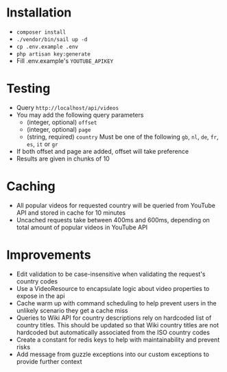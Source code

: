# Installation
- `composer install`
- `./vendor/bin/sail up -d`
- `cp .env.example .env`
- `php artisan key:generate`
- Fill .env.example's `YOUTUBE_APIKEY`

# Testing
- Query `http://localhost/api/videos`
- You may add the following query parameters
  - (integer, optional) `offset`
  - (integer, optional) `page`
  - (string, required) `country` Must be one of the following `gb`, `nl`, `de`, `fr`, `es`, `it` or `gr`
- If both offset and page are added, offset will take preference
- Results are given in chunks of 10

# Caching
- All popular videos for requested country will be queried from YouTube API and stored in cache for 10 minutes
- Uncached requests take between 400ms and 600ms, depending on total amount of popular videos in YouTube API


# Improvements
- Edit validation to be case-insensitive when validating the request's country codes
- Use a VideoResource to encapsulate logic about video properties to expose in the api
- Cache warm up with command scheduling to help prevent users in the unlikely scenario they get a cache miss
- Queries to Wiki API for country descriptions rely on hardcoded list of country titles. This should be updated so that Wiki country titles are not hardcoded but automatically associated from the ISO country codes
- Create a constant for redis keys to help with maintainability and prevent risks 
- Add message from guzzle exceptions into our custom exceptions to provide further context
